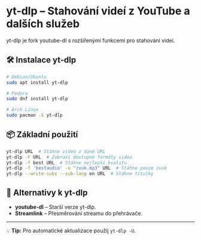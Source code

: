 # yt-dlp – Stahování videí z YouTube a dalších služeb

yt-dlp je fork youtube-dl s rozšířenými funkcemi pro stahování videí.

## 🛠 Instalace yt-dlp
```bash
# Debian/Ubuntu
sudo apt install yt-dlp

# Fedora
sudo dnf install yt-dlp

# Arch Linux
sudo pacman -S yt-dlp
```

## 📦 Základní použití
```bash
yt-dlp URL  # Stáhne video z dané URL
yt-dlp -F URL  # Zobrazí dostupné formáty videa
yt-dlp -f best URL  # Stáhne nejlepší kvalitu
yt-dlp -f 'bestaudio' -o "zvuk.mp3" URL  # Stáhne pouze zvuk
yt-dlp --write-subs --sub-lang en URL  # Stáhne titulky
```

## 🔄 Alternativy k yt-dlp
- **youtube-dl** – Starší verze yt-dlp.
- **Streamlink** – Přesměrování streamu do přehrávače.

---
💡 **Tip:** Pro automatické aktualizace použij `yt-dlp -U`.
